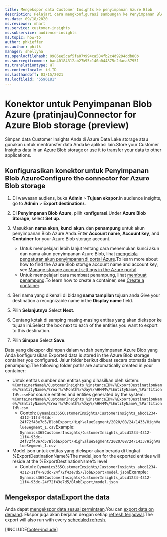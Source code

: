 ```yaml
---
title: Mengekspor data Customer Insights ke penyimpanan Azure Blob
description: Pelajari cara mengkonfigurasi sambungan ke Penyimpanan Blob Azure.
ms.date: 09/18/2020
ms.reviewer: mhart
ms.service: customer-insights
ms.subservice: audience-insights
ms.topic: how-to
author: phkieffer
ms.author: philk
manager: shellyha
ms.openlocfilehash: 0986ee5caf5fa079994ca584fb2c4d9294ddb80b
ms.sourcegitcommit: bae40184312ab27b95c140a044875c2daea37951
ms.translationtype: HT
ms.contentlocale: id-ID
ms.lasthandoff: 03/15/2021
ms.locfileid: "5596181"
---
```

# <a name="connector-for-azure-blob-storage-preview"></a><span data-ttu-id="a05ff-103">Konektor untuk Penyimpanan Blob Azure (pratinjau)</span><span class="sxs-lookup"><span data-stu-id="a05ff-103">Connector for Azure Blob storage (preview)</span></span>

<span data-ttu-id="a05ff-104">Simpan data Customer Insights Anda di Azure Data Lake storage atau gunakan untuk mentransfer data Anda ke aplikasi lain.</span><span class="sxs-lookup"><span data-stu-id="a05ff-104">Store your Customer Insights data in an Azure Blob storage or use it to transfer your data to other applications.</span></span>

## <a name="configure-the-connector-for-azure-blob-storage"></a><span data-ttu-id="a05ff-105">Konfigurasikan konektor untuk Penyimpanan Blob Azure</span><span class="sxs-lookup"><span data-stu-id="a05ff-105">Configure the connector for Azure Blob storage</span></span>

1. <span data-ttu-id="a05ff-106">Di wawasan audiens, buka **Admin** > **Tujuan ekspor**.</span><span class="sxs-lookup"><span data-stu-id="a05ff-106">In audience insights, go to **Admin** > **Export destinations**.</span></span>

1. <span data-ttu-id="a05ff-107">Di **Penyimpanan Blob Azure**, pilih **konfigurasi**.</span><span class="sxs-lookup"><span data-stu-id="a05ff-107">Under **Azure Blob Storage**, select **Set up**.</span></span>

1. <span data-ttu-id="a05ff-108">Masukkan **nama akun**, **kunci akun**, dan **penampung** untuk akun penyimpanan Blob Azure Anda.</span><span class="sxs-lookup"><span data-stu-id="a05ff-108">Enter **Account name**, **Account key**, and **Container** for your Azure Blob storage account.</span></span>
    - <span data-ttu-id="a05ff-109">Untuk mempelajari lebih lanjut tentang cara menemukan kunci akun dan nama akun penyimpanan Azure Blob, lihat [mengelola pengaturan akun penyimpanan di portal Azure](/azure/storage/common/storage-account-manage).</span><span class="sxs-lookup"><span data-stu-id="a05ff-109">To learn more about how to find the Azure Blob storage account name and account key, see [Manage storage account settings in the Azure portal](/azure/storage/common/storage-account-manage).</span></span>
    - <span data-ttu-id="a05ff-110">Untuk mempelajari cara membuat penampung, lihat [membuat penampung](/azure/storage/blobs/storage-quickstart-blobs-portal#create-a-container).</span><span class="sxs-lookup"><span data-stu-id="a05ff-110">To learn how to create a container, see [Create a container](/azure/storage/blobs/storage-quickstart-blobs-portal#create-a-container).</span></span>

1. <span data-ttu-id="a05ff-111">Beri nama yang dikenali di bidang **nama tampilan** tujuan anda.</span><span class="sxs-lookup"><span data-stu-id="a05ff-111">Give your destination a recognizable name in the **Display name** field.</span></span>

1. <span data-ttu-id="a05ff-112">Pilih **Selanjutnya**.</span><span class="sxs-lookup"><span data-stu-id="a05ff-112">Select **Next**.</span></span>

1. <span data-ttu-id="a05ff-113">Centang kotak di samping masing-masing entitas yang akan diekspor ke tujuan ini.</span><span class="sxs-lookup"><span data-stu-id="a05ff-113">Select the box next to each of the entities you want to export to this destination.</span></span>

1. <span data-ttu-id="a05ff-114">Pilih **Simpan**.</span><span class="sxs-lookup"><span data-stu-id="a05ff-114">Select **Save**.</span></span>

<span data-ttu-id="a05ff-115">Data yang diekspor disimpan dalam wadah penyimpanan Azure Blob yang Anda konfigurasikan.</span><span class="sxs-lookup"><span data-stu-id="a05ff-115">Exported data is stored in the Azure Blob storage container you configured.</span></span> <span data-ttu-id="a05ff-116">Jalur folder berikut dibuat secara otomatis dalam penampung:</span><span class="sxs-lookup"><span data-stu-id="a05ff-116">The following folder paths are automatically created in your container:</span></span>

- <span data-ttu-id="a05ff-117">Untuk entitas sumber dan entitas yang dihasilkan oleh sistem: `%ContainerName%/CustomerInsights_%instanceID%/%ExportDestinationName%/%EntityName%/%Year%/%Month%/%Day%/%HHMM%/%EntityName%_%PartitionId%.csv`</span><span class="sxs-lookup"><span data-stu-id="a05ff-117">For source entities and entities generated by the system: `%ContainerName%/CustomerInsights_%instanceID%/%ExportDestinationName%/%EntityName%/%Year%/%Month%/%Day%/%HHMM%/%EntityName%_%PartitionId%.csv`</span></span>
  - <span data-ttu-id="a05ff-118">Contoh: `Dynamics365CustomerInsights/CustomerInsights_abcd1234-4312-11f4-93dc-24f72f43e7d5/BlobExport/HighValueSegment/2020/08/24/1433/HighValueSegment_1.csv`</span><span class="sxs-lookup"><span data-stu-id="a05ff-118">Example: `Dynamics365CustomerInsights/CustomerInsights_abcd1234-4312-11f4-93dc-24f72f43e7d5/BlobExport/HighValueSegment/2020/08/24/1433/HighValueSegment_1.csv`</span></span>
- <span data-ttu-id="a05ff-119">Model.json untuk entitas yang diekspor akan berada di tingkat %ExportDestinationName%</span><span class="sxs-lookup"><span data-stu-id="a05ff-119">The model.json for the exported entities will reside at the %ExportDestinationName% level</span></span>
  - <span data-ttu-id="a05ff-120">Contoh: `Dynamics365CustomerInsights/CustomerInsights_abcd1234-4312-11f4-93dc-24f72f43e7d5/BlobExport/model.json`</span><span class="sxs-lookup"><span data-stu-id="a05ff-120">Example: `Dynamics365CustomerInsights/CustomerInsights_abcd1234-4312-11f4-93dc-24f72f43e7d5/BlobExport/model.json`</span></span>

## <a name="export-the-data"></a><span data-ttu-id="a05ff-121">Mengekspor data</span><span class="sxs-lookup"><span data-stu-id="a05ff-121">Export the data</span></span>

<span data-ttu-id="a05ff-122">Anda dapat [mengekspor data sesuai permintaan](export-destinations.md#export-data-on-demand).</span><span class="sxs-lookup"><span data-stu-id="a05ff-122">You can [export data on demand](export-destinations.md#export-data-on-demand).</span></span> <span data-ttu-id="a05ff-123">Ekspor juga akan berjalan dengan setiap [refresh terjadwal](system.md#schedule-tab).</span><span class="sxs-lookup"><span data-stu-id="a05ff-123">The export will also run with every [scheduled refresh](system.md#schedule-tab).</span></span>


[!INCLUDE[footer-include](../includes/footer-banner.md)]